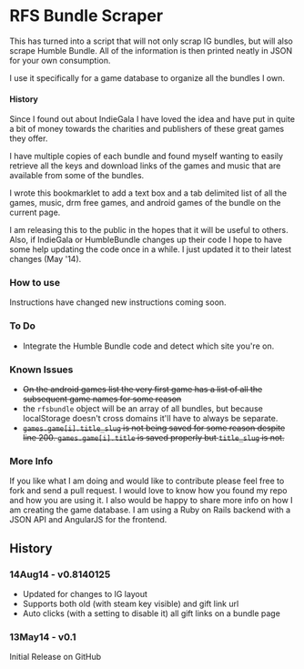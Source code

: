 # RFS Bundle Scraper

This has turned into a script that will not only scrap IG bundles, but will also scrape Humble Bundle. All of the information is then printed neatly in JSON for your own consumption.

I use it specifically for a game database to organize all the bundles I own.

#### History

Since I found out about IndieGala I have loved the idea and have put in quite a bit of money towards the charities and publishers of these great games they offer.

I have multiple copies of each bundle and found myself wanting to easily retrieve all the keys and download links of the games and music that are available from some of the bundles.

I wrote this bookmarklet to add a text box and a tab delimited list of all the games, music, drm free games, and android games of the bundle on the current page.

I am releasing this to the public in the hopes that it will be useful to others. Also, if IndieGala or HumbleBundle changes up their code I hope to have some help updating the code once in a while. I just updated it to their latest changes (May '14).

### How to use
Instructions have changed new instructions coming soon.

### To Do

* Integrate the Humble Bundle code and detect which site you're on.

### Known Issues

* ~~On the android games list the very first game has a list of all the subsequent game names for some reason~~
* the `rfsbundle` object will be an array of all bundles, but because localStorage doesn't cross domains it'll have to always be separate.
* ~~`games.game[i].title_slug` is not being saved for some reason despite line 200. `games.game[i].title` is saved properly but `title_slug` is not.~~

### More Info

If you like what I am doing and would like to contribute please feel free to fork and send a pull request.
I would love to know how you found my repo and how you are using it. I also would be happy to share more
info on how I am creating the game database. I am using a Ruby on Rails backend with a JSON API and AngularJS
for the frontend.

## History

### 14Aug14 - v0.8140125

* Updated for changes to IG layout
* Supports both old (with steam key visible) and gift link url
* Auto clicks (with a setting to disable it) all gift links on a bundle page

### 13May14 - v0.1

Initial Release on GitHub